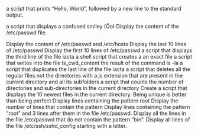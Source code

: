 a script that prints “Hello, World”, followed by a new line to the standard output.


a script that displays a confused smiley (Ôo)
Display the content of the /etc/passwd file.


Display the content of /etc/passwd and /etc/hosts
Display the last 10 lines of /etc/passwd
Display the first 10 lines of /etc/passwd
a script that displays the third line of the file iacta
a shell script that creates a an exact file
a script that writes into the file ls_cwd_content the result of the command ls -la
a script that duplicates the last line of the file iacta
a script that deletes all the regular files not the directories with a js extension that are present in the current directory and all its subfolders
a script that counts the number of directories and sub-directories in the current directory
Create a script that displays the 10 newest files in the current directory.
Being unique is better than being perfect
Display lines containing the pattern root
Display the number of lines that contain the pattern
Display lines containing the pattern “root” and 3 lines after them in the file /etc/passwd.
Display all the lines in the file /etc/passwd that do not contain the pattern “bin”.
Display all lines of the file /etc/ssh/sshd_config starting with a letter.
